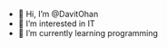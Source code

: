 - 👋 Hi, I’m @DavitOhan
- 👀 I’m interested in IT
- 🌱 I’m currently learning programming

<!---
DavitOhan/DavitOhan is a ✨ special ✨ repository because its `README.md` (this file) appears on your GitHub profile.
You can click the Preview link to take a look at your changes.
--->
